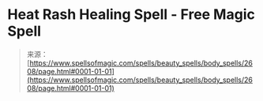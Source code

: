 <!--yml
category: 未分类
date: 2024-06-12 18:36:19
-->

# Heat Rash Healing Spell - Free Magic Spell

> 来源：[https://www.spellsofmagic.com/spells/beauty_spells/body_spells/2608/page.html#0001-01-01](https://www.spellsofmagic.com/spells/beauty_spells/body_spells/2608/page.html#0001-01-01)
